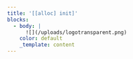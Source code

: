 ```yaml
---
title: '[[alloc] init]'
blocks:
  - body: |
      ![](/uploads/logotransparent.png)
    color: default
    _template: content
---
```


